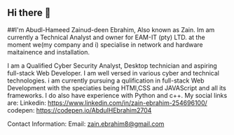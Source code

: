 ## Hi there 👋

##I'm Abudl-Hameed Zainud-deen Ebrahim, Also known as Zain. Im am currently a Technical Analyst and owner for EAM-IT (pty) LTD.
at the moment we(my company and i) specialise in network and hardware maitainence and installation.

I am a Qualified Cyber Security Analyst, Desktop technician and aspiring full-stack Web Developer.
I am well versed in various cyber and technical technologies. 
i am currently pursuing a qulification in full-stack Web Development with the speciaties being HTMl,CSS and JAVAScript and all its frameworks. I do also have experience with Python and c++.
My social links are:
Linkedin: https://www.linkedin.com/in/zain-ebrahim-254696100/
codepen: https://codepen.io/AbdulHEbrahim2704

Contact Information:
Email: zain.ebrahim8@gmail.com

<!--
**AbdulH0423/AbdulH0423** is a ✨ _special_ ✨ repository because its `README.md` (this file) appears on your GitHub profile.

Here are some ideas to get you started:

- 🔭 I’m currently working on ...
- 🌱 I’m currently learning ...
- 👯 I’m looking to collaborate on ...
- 🤔 I’m looking for help with ...
- 💬 Ask me about ...
- 📫 How to reach me: ...
- 😄 Pronouns: ...
- ⚡ Fun fact: ...
-->
